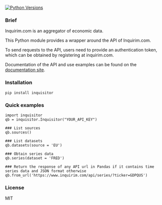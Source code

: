 [![Python Versions](https://img.shields.io/pypi/pyversions/inquisitor.svg)](https://pypi.python.org/pypi/inquisitor)

### Brief

Inquirim.com is an aggregator of economic data.

This Python module provides a wrapper around the API of Inquirim.com.

To send requests to the API, users need to provide an authentication token, which can be obtained by registering at inquirim.com.

Documentation of the API and use examples can be found on the [documentation site](https://www.inquirim.com/docs/libraries#python).

### Installation

    pip install inquisitor



### Quick examples

```
import inquisitor
qb = inquisitor.Inquisitor("YOUR_API_KEY")

### List sources 
qb.sources()

### List datasets
qb.datasets(source = 'EU')

### Obtain series data
qb.series(dataset = 'FRED')

### Return the response of any API url in Pandas if it contains time series data and JSON format otherwise
qb.from_url('https://www.inquirim.com/api/series/?ticker=GDPQUS')
```


### License

MIT
